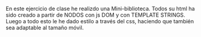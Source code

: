 En este ejercicio de clase he realizdo una Mini-biblioteca.
Todos su html ha sido creado a partir de NODOS con js DOM y con TEMPLATE STRINGS.
Luego a todo esto le he dado estilo a través del css, haciendo que también sea adaptable al tamaño móvil.